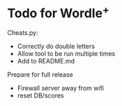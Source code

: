 # Todo for Wordle<sup>+</sup>

Cheats.py:
- Correctly do double letters
- Allow tool to be run multiple times
- Add to README.md

Prepare for full release
- Firewall server away from wifi
- reset DB/scores
